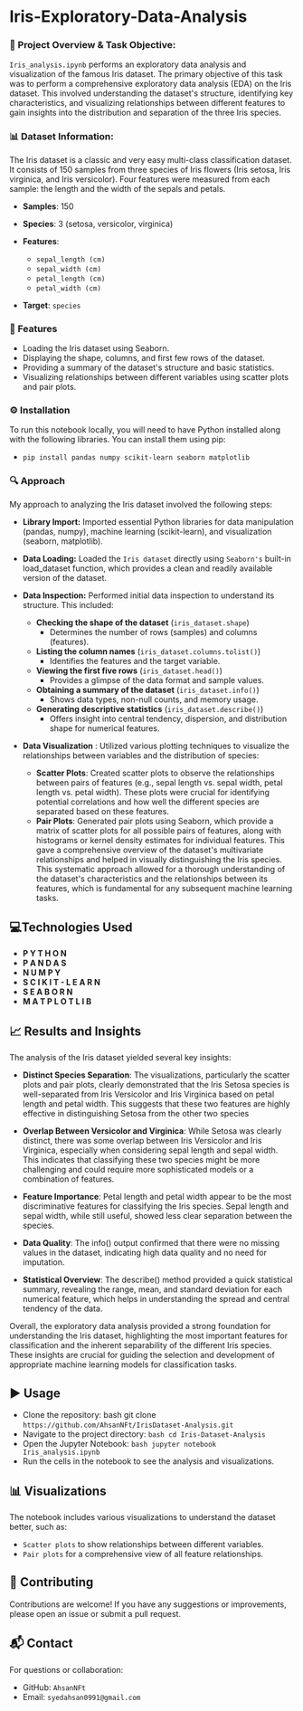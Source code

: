 
# Iris-Exploratory-Data-Analysis

### 📌 Project Overview & Task Objective:
`Iris_analysis.ipynb` performs an exploratory data analysis and visualization of the famous Iris dataset. The primary objective of this task was to 
perform a comprehensive exploratory data analysis (EDA) on the Iris dataset. This involved understanding the dataset's structure, identifying key
characteristics, and visualizing relationships between different features to gain insights into the distribution and separation of the three Iris species.

### 📊 Dataset Information:
The Iris dataset is a classic and very easy multi-class classification dataset. It consists of
150 samples from three species of Iris flowers (Iris setosa, Iris virginica, and Iris
versicolor). Four features were measured from each sample: the length and the width of
the sepals and petals.
 - **Samples**: 150
 - **Species**: 3 (setosa, versicolor, virginica)
 - **Features**:
    - `sepal_length (cm)`
    - `sepal_width (cm)`
    - `petal_length (cm)`
    - `petal_width (cm)`
  
 - **Target**: `species`
 
### 🧩 Features
 - Loading the Iris dataset using Seaborn.
 - Displaying the shape, columns, and first few rows of the dataset.
 - Providing a summary of the dataset's structure and basic statistics.
 - Visualizing relationships between different variables using scatter plots and pair plots.

### ⚙️ Installation
To run this notebook locally, you will need to have Python installed along with the
following libraries. You can install them using pip:

- `pip install pandas numpy scikit-learn seaborn matplotlib`

### 🔍 Approach
My approach to analyzing the Iris dataset involved the following steps:
- **Library Import:** Imported essential Python libraries for data manipulation (pandas, numpy),
    machine learning (scikit-learn), and visualization (seaborn, matplotlib).
- **Data Loading:** Loaded the `Iris dataset` directly using `Seaborn's` built-in
    load_dataset function, which provides a clean and readily available version of the
    dataset.
- **Data Inspection:** Performed initial data inspection to understand its structure. This
    included:
  - **Checking the shape of the dataset** (`iris_dataset.shape`)  
    - Determines the number of rows (samples) and columns (features).
  - **Listing the column names** (`iris_dataset.columns.tolist()`)  
    - Identifies the features and the target variable.
  - **Viewing the first five rows** (`iris_dataset.head()`)  
    - Provides a glimpse of the data format and sample values.
  - **Obtaining a summary of the dataset** (`iris_dataset.info()`)  
    - Shows data types, non-null counts, and memory usage.
  - **Generating descriptive statistics** (`iris_dataset.describe()`)  
    - Offers insight into central tendency, dispersion, and distribution shape for numerical features.

- **Data Visualization** : Utilized various plotting techniques to visualize the
    relationships between variables and the distribution of species:
  - **Scatter Plots**: Created scatter plots to observe the relationships between
             pairs of features (e.g., sepal length vs. sepal width, petal length vs. petal
             width). These plots were crucial for identifying potential correlations and how
             well the different species are separated based on these features.
  - **Pair Plots**: Generated pair plots using Seaborn, which provide a matrix of
             scatter plots for all possible pairs of features, along with histograms or kernel
             density estimates for individual features. This gave a comprehensive overview
             of the dataset's multivariate relationships and helped in visually
             distinguishing the Iris species.
This systematic approach allowed for a thorough understanding of the dataset's
characteristics and the relationships between its features, which is fundamental for any
subsequent machine learning tasks.

## 💻Technologies Used
- **P Y T H O N**
- **P A N D A S**
- **N U M P Y**
- **S C I K I T - L E A R N**
- **S E A B O R N**
- **M A T P L O T L I B**

## 📈 Results and Insights
The analysis of the Iris dataset yielded several key insights:
  - **Distinct Species Separation**: The visualizations, particularly the scatter plots and
    pair plots, clearly demonstrated that the Iris Setosa species is well-separated from
    Iris Versicolor and Iris Virginica based on petal length and petal width. This
    suggests that these two features are highly effective in distinguishing Setosa from
    the other two species

  - **Overlap Between Versicolor and Virginica**: While Setosa was clearly distinct,
    there was some overlap between Iris Versicolor and Iris Virginica, especially when
    considering sepal length and sepal width. This indicates that classifying these two
    species might be more challenging and could require more sophisticated models
    or a combination of features.
    
  - **Feature Importance**: Petal length and petal width appear to be the most
    discriminative features for classifying the Iris species. Sepal length and sepal width,
    while still useful, showed less clear separation between the species.
    
  - **Data Quality**: The info() output confirmed that there were no missing values in
    the dataset, indicating high data quality and no need for imputation.
    
  - **Statistical Overview**: The describe() method provided a quick statistical
    summary, revealing the range, mean, and standard deviation for each numerical
    feature, which helps in understanding the spread and central tendency of the data.
    
Overall, the exploratory data analysis provided a strong foundation for understanding
the Iris dataset, highlighting the most important features for classification and the
inherent separability of the different Iris species. These insights are crucial for guiding
the selection and development of appropriate machine learning models for
classification tasks.

## ▶️ Usage
- Clone the repository: bash git clone `https://github.com/AhsanNFt/IrisDataset-Analysis.git`
- Navigate to the project directory: `bash cd Iris-Dataset-Analysis`
- Open the Jupyter Notebook: `bash jupyter notebook Iris_analysis.ipynb`
- Run the cells in the notebook to see the analysis and visualizations.

## 📊 Visualizations
The notebook includes various visualizations to understand the dataset better, such as:
- `Scatter plots` to show relationships between different variables.
- `Pair plots` for a comprehensive view of all feature relationships.
  
## 🤝 Contributing
Contributions are welcome! If you have any suggestions or improvements, please open
an issue or submit a pull request.

## 📬 Contact
For questions or collaboration:
- GitHub: `AhsanNFt`
- Email: `syedahsan0991@gmail.com`
